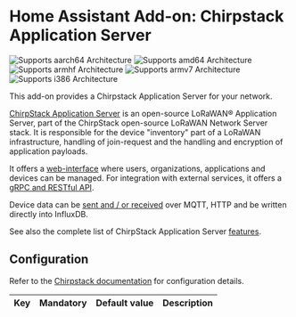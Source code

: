 # Home Assistant Add-on: Chirpstack Application Server

![Supports aarch64 Architecture][aarch64-shield] ![Supports amd64 Architecture][amd64-shield] ![Supports armhf Architecture][armhf-shield] ![Supports armv7 Architecture][armv7-shield] ![Supports i386 Architecture][i386-shield]

This add-on provides a Chirpstack Application Server for your network.

[ChirpStack Application Server][application-server] is an open-source LoRaWAN® Application Server, part of the ChirpStack open-source LoRaWAN Network Server stack. It is responsible for the device "inventory" part of a LoRaWAN infrastructure, handling of join-request and the handling and encryption of application payloads.

It offers a [web-interface][application-server-web] where users, organizations, applications and devices can be managed. For integration with external services, it offers a [gRPC and RESTful API][application-server-api].

Device data can be [sent and / or received][application-server-events] over MQTT, HTTP and be written directly into InfluxDB.

See also the complete list of ChirpStack Application Server [features][application-server-features].

## Configuration

Refer to the [Chirpstack documentation][application-server-config] for configuration details.

| Key | Mandatory | Default value | Description |
| --- | --- | --- | ---- |

[aarch64-shield]: https://img.shields.io/badge/aarch64-yes-green.svg
[amd64-shield]: https://img.shields.io/badge/amd64-yes-green.svg
[armhf-shield]: https://img.shields.io/badge/armhf-yes-green.svg
[armv7-shield]: https://img.shields.io/badge/armv7-yes-green.svg
[i386-shield]: https://img.shields.io/badge/i386-yes-green.svg
[application-server]: https://www.chirpstack.io/application-server/
[application-server-features]: https://www.chirpstack.io/application-server/features/
[application-server-events]: https://www.chirpstack.io/application-server/integrations/events/
[application-server-api]: https://www.chirpstack.io/application-server/api/
[application-server-web]: https://www.chirpstack.io/application-server/use/login/
[application-server-config]: https://www.chirpstack.io/application-server/install/config/
